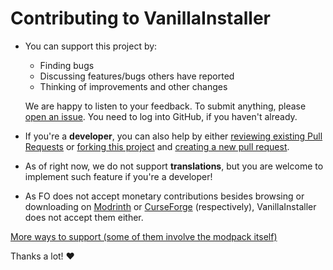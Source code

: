 # Contributing to VanillaInstaller

- You can support this project by:
  - Finding bugs
  - Discussing features/bugs others have reported
  - Thinking of improvements and other changes
  
  We are happy to listen to your feedback.
  To submit anything, please [open an issue](https://github.com/Fabulously-Optimized/vanilla-installer/issues/new).
  You need to log into GitHub, if you haven't already.
  
- If you're a **developer**, you can also help by either
  [reviewing existing Pull Requests](https://github.com/Fabulously-Optimized/vanilla-installer/pulls) or
  [forking this project](https://github.com/Fabulously-Optimized/vanilla-installer/fork) and
  [creating a new pull request](https://github.com/Fabulously-Optimized/vanilla-installer/compare).
  
- As of right now, we do not support **translations**, but you are welcome to implement such feature if you're a developer!

- As FO does not accept monetary contributions besides browsing or downloading on [Modrinth](https://modrinth.com/modpack/fabulously-optimized) or [CurseForge](https://curseforge.com/minecraft/modpacks/fabulously-optimized) (respectively), VanillaInstaller does not accept them either.

[More ways to support (some of them involve the modpack itself)](https://github.com/Fabulously-Optimized/fabulously-optimized/blob/main/CONTRIBUTING.md)

Thanks a lot! :heart:
